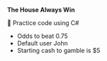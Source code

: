<b>The House Always Win</b>

👾 Practice code using C#
- Odds to beat 0.75
- Default user John
- Starting cash to gamble is $5

